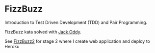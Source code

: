 # FizzBuzz #

Introduction to Test Driven Development (TDD) and Pair Programming.

FizzBuzz kata solved with [Jack Oddy](https://github.com/JackOddy).

See [FizzBuzz2](https://github.com/JAstbury/FizzBuzz2) for stage 2 where I create web application and deploy to Heroku
